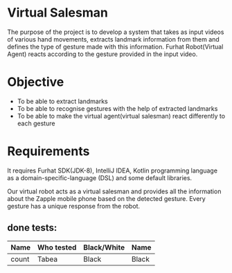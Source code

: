 # Virtual Salesman
The purpose of the project is to develop a system that takes as input videos of various hand movements, extracts landmark information from them and defines the type of gesture made with this information. Furhat Robot(Virtual Agent) reacts according to the gesture provided in the input video.

# Objective
* To be able to extract landmarks
* To be able to recognise gestures with the help of extracted landmarks
* To be able to make the virtual agent(virtual salesman) react differently to each gesture

# Requirements
 It requires Furhat SDK(JDK-8), IntelliJ IDEA, Kotlin programming language  as a domain-specific-language (DSL) and some default libraries.

Our virtual robot acts as a virtual salesman and provides all the information about the Zapple mobile phone based on the detected gesture. Every gesture has a unique response from the robot. 


## done tests:
| Name | Who tested | Black/White |  Name |
| ------------- |-------------| -----| -----|
|count   | Tabea | Black | Black |


